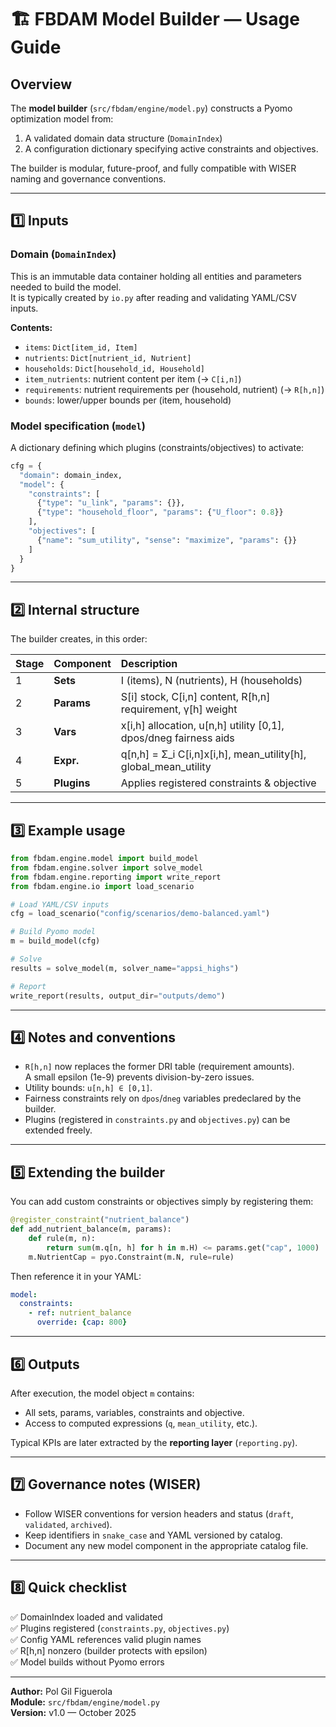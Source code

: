 # 🏗️ FBDAM Model Builder — Usage Guide

## Overview
The **model builder** (`src/fbdam/engine/model.py`) constructs a Pyomo optimization model from:
1. A validated domain data structure (`DomainIndex`)
2. A configuration dictionary specifying active constraints and objectives.

The builder is modular, future-proof, and fully compatible with WISER naming and governance conventions.

---

## 1️⃣ Inputs

### Domain (`DomainIndex`)
This is an immutable data container holding all entities and parameters needed to build the model.  
It is typically created by `io.py` after reading and validating YAML/CSV inputs.

**Contents:**
- `items`: `Dict[item_id, Item]`
- `nutrients`: `Dict[nutrient_id, Nutrient]`
- `households`: `Dict[household_id, Household]`
- `item_nutrients`: nutrient content per item (→ `C[i,n]`)
- `requirements`: nutrient requirements per (household, nutrient) (→ `R[h,n]`)
- `bounds`: lower/upper bounds per (item, household)

### Model specification (`model`)
A dictionary defining which plugins (constraints/objectives) to activate:

```python
cfg = {
  "domain": domain_index,
  "model": {
    "constraints": [
      {"type": "u_link", "params": {}},
      {"type": "household_floor", "params": {"U_floor": 0.8}}
    ],
    "objectives": [
      {"name": "sum_utility", "sense": "maximize", "params": {}}
    ]
  }
}
```

---

## 2️⃣ Internal structure

The builder creates, in this order:

| Stage | Component | Description |
|:--|:--|:--|
| 1 | **Sets** | I (items), N (nutrients), H (households) |
| 2 | **Params** | S[i] stock, C[i,n] content, R[h,n] requirement, γ[h] weight |
| 3 | **Vars** | x[i,h] allocation, u[n,h] utility [0,1], dpos/dneg fairness aids |
| 4 | **Expr.** | q[n,h] = Σ_i C[i,n]x[i,h], mean_utility[h], global_mean_utility |
| 5 | **Plugins** | Applies registered constraints & objective |

---

## 3️⃣ Example usage

```python
from fbdam.engine.model import build_model
from fbdam.engine.solver import solve_model
from fbdam.engine.reporting import write_report
from fbdam.engine.io import load_scenario

# Load YAML/CSV inputs
cfg = load_scenario("config/scenarios/demo-balanced.yaml")

# Build Pyomo model
m = build_model(cfg)

# Solve
results = solve_model(m, solver_name="appsi_highs")

# Report
write_report(results, output_dir="outputs/demo")
```

---

## 4️⃣ Notes and conventions

- `R[h,n]` now replaces the former DRI table (requirement amounts).  
  A small epsilon (1e-9) prevents division-by-zero issues.
- Utility bounds: `u[n,h] ∈ [0,1]`.
- Fairness constraints rely on `dpos`/`dneg` variables predeclared by the builder.
- Plugins (registered in `constraints.py` and `objectives.py`) can be extended freely.

---

## 5️⃣ Extending the builder

You can add custom constraints or objectives simply by registering them:

```python
@register_constraint("nutrient_balance")
def add_nutrient_balance(m, params):
    def rule(m, n):
        return sum(m.q[n, h] for h in m.H) <= params.get("cap", 1000)
    m.NutrientCap = pyo.Constraint(m.N, rule=rule)
```

Then reference it in your YAML:

```yaml
model:
  constraints:
    - ref: nutrient_balance
      override: {cap: 800}
```

---

## 6️⃣ Outputs

After execution, the model object `m` contains:
- All sets, params, variables, constraints and objective.
- Access to computed expressions (`q`, `mean_utility`, etc.).

Typical KPIs are later extracted by the **reporting layer** (`reporting.py`).

---

## 7️⃣ Governance notes (WISER)

- Follow WISER conventions for version headers and status (`draft`, `validated`, `archived`).
- Keep identifiers in `snake_case` and YAML versioned by catalog.
- Document any new model component in the appropriate catalog file.

---

## 8️⃣ Quick checklist

✅ DomainIndex loaded and validated  
✅ Plugins registered (`constraints.py`, `objectives.py`)  
✅ Config YAML references valid plugin names  
✅ R[h,n] nonzero (builder protects with epsilon)  
✅ Model builds without Pyomo errors  

---

**Author:** Pol Gil Figuerola  
**Module:** `src/fbdam/engine/model.py`  
**Version:** v1.0 — October 2025
